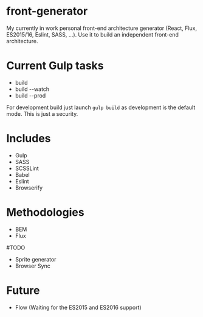 # front-generator
My currently in work personal front-end architecture generator (React, Flux, ES2015/16, Eslint, SASS, ...). Use it to build an independent front-end architecture.


# Current Gulp tasks
- build
- build --watch
- build --prod

For development build just launch `gulp build` as development is the default mode.
This is just a security.


# Includes
- Gulp
- SASS
- SCSSLint
- Babel
- Eslint
- Browserify


# Methodologies
- BEM
- Flux


#TODO
- Sprite generator
- Browser Sync


# Future
- Flow (Waiting for the ES2015 and ES2016 support)
